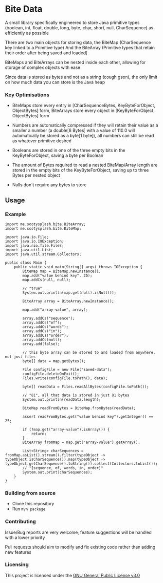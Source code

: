 # Bite Data

A small library specifically engineered to store Java primitive types (boolean, int, float, double, long, byte, char, short, null, CharSequence) as efficiently as possible

There are two main objects for storing data, the BiteMap (CharSequence key linked to a Primitive type) And the BiteArray (Primitive types that retain their order after being saved and loaded)

BiteMaps and BiteArrays can be nested inside each other, allowing for storage of complex objects with ease

Since data is stored as bytes and not as a string (cough gson), the only limit on how much data you can store is the Java heap

### Key Optimisations

- BiteMaps store every entry in [CharSequenceBytes, KeyByteForObject, ObjectBytes] form, BiteArrays store every object in [KeyByteForObject, ObjectBytes] form

- Numbers are automatically compressed if they will retain their value as a smaller a number (a double[8 Bytes] with a value of 110.0 will automatically be stored as a byte[1 byte]), all numbers can still be read as whatever primitive desired

- Booleans are stored in one of the three empty bits in the KeyByteForObject, saving a byte per Boolean

- The amount of Bytes required to read a nested BiteMap/Array length are stored in the empty bits of the KeyByteForObject, saving up to three Bytes per nested object

- Nulls don't require any bytes to store

## Usage

### Example
```
import me.sootysplash.bite.BiteArray;
import me.sootysplash.bite.BiteMap;

import java.io.File;
import java.io.IOException;
import java.nio.file.Files;
import java.util.List;
import java.util.stream.Collectors;

public class Main {
    public static void main(String[] args) throws IOException {
        BiteMap map = BiteMap.newInstance();
        map.add("value behind key", 25);
        map.addCs(null, null);

        // "true"
        System.out.println(map.get(null).isNull());

        BiteArray array = BiteArray.newInstance();

        map.add("array-value", array);

        array.addCs("sequence");
        array.addCs("of");
        array.addCs("words");
        array.addCs("in");
        array.addCs("order");
        array.addCs(null);
        array.add(false);

        // this byte array can be stored to and loaded from anywhere, not just files
        byte[] data = map.getBytes();

        File configFile = new File("saved-data");
        configFile.deleteOnExit();
        Files.write(configFile.toPath(), data);

        byte[] readData = Files.readAllBytes(configFile.toPath());

        // "81", all that data is stored in just 81 bytes
        System.out.println(readData.length);

        BiteMap readFromBytes = BiteMap.fromBytes(readData);

        assert readFromBytes.get("value behind key").getInteger() == 25;

        if (!map.get("array-value").isArray()) {
            return;
        }
        BiteArray fromMap = map.get("array-value").getArray();

        List<String> charSequences = fromMap.asList().stream().filter(typeObject -> typeObject.isCharSequence()).map(typeObject -> typeObject.getCharSequence().toString()).collect(Collectors.toList());
        // "[sequence, of, words, in, order]"
        System.out.print(charSequences);
    }
}
```

### Building from source
- Clone this repository
- Run `mvn package`

### Contributing
Issue/Bug reports are very welcome, feature suggestions will be handled with a lower priority

Pull requests should aim to modify and fix existing code rather than adding new features

### Licensing
This project is licensed under the [GNU General Public License v3.0](https://www.gnu.org/licenses/gpl-3.0.en.html)